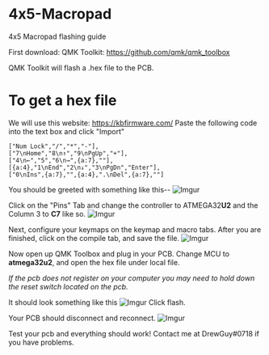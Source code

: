 # 4x5-Macropad
4x5 Macropad flashing guide 

First download:
QMK Toolkit: https://github.com/qmk/qmk_toolbox

QMK Toolkit will flash a .hex file to the PCB. 

# To get a hex file

We will use this website: https://kbfirmware.com/
Paste the following code into the text box and click "Import"
```
["Num Lock","/","*","-"],
["7\nHome","8\n↑","9\nPgUp","+"],
["4\n←","5","6\n→",{a:7},""],
[{a:4},"1\nEnd","2\n↓","3\nPgDn","Enter"],
["0\nIns",{a:7},"",{a:4},".\nDel",{a:7},""]
```
You should be greeted with something like this--
![Imgur](https://i.imgur.com/l4OTK9O.png)

Click on the "Pins" Tab and change the controller to ATMEGA32**U2** and the Column 3 to **C7** like so.
![Imgur](https://i.imgur.com/SoEI068.png)

Next, configure your keymaps on the keymap and macro tabs.
After you are finished, click on the compile tab, and save the file. 
![Imgur](https://i.imgur.com/r93zhah.png)

Now open up QMK Toolbox and plug in your PCB. 
Change MCU to **atmega32u2**, and open the hex file under local file.

*If the pcb does not register on your computer you may need to hold down the reset switch located on the pcb.*

It should look something like this
![Imgur](https://i.imgur.com/27WxSBN.png)
Click flash.

Your PCB should disconnect and reconnect.
![Imgur]([Imgur](https://i.imgur.com/j3yEomZ.png))

Test your pcb and everything should work!
Contact me at DrewGuy#0718 if you have problems.
